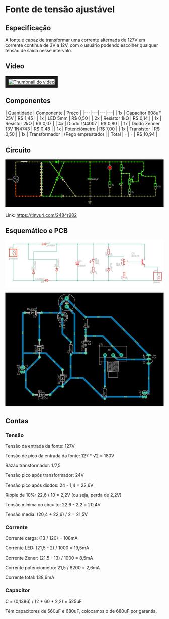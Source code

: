 # Fonte de tensão ajustável

## Especificação

A fonte é capaz de transformar uma corrente alternada de 127V em corrente contínua de 3V a 12V, com o usuário podendo escolher qualquer tensão de saída nesse intervalo.

## Vídeo

<a href="http://www.youtube.com/watch?feature=player_embedded&v=84dRtorudmM
" target="_blank"><img src="http://img.youtube.com/vi/84dRtorudmM/0.jpg" 
alt="Thumbnail do video" width="240" height="180" border="10" /></a>

## Componentes

|  Quantidade  |  Componente  |  Preço  |
|---|---|---|---|
| 1x | Capacitor 608uF 25V | R$ 1,45 |
| 1x | LED 5mm | R$ 0,50 |
| 2x | Resistor 1kΩ | R$ 0,14 |
| 1x | Resistor 2kΩ | R$ 0,07 |
| 4x | Diodo 1N4007 | R$ 0,80 |
| 1x | Diodo Zenner 13V 1N4743 | R$ 0,48 |
| 1x | Potenciômetro | R$ 7,00 |
| 1x | Transistor | R$ 0,50 |
| 1x | Transformador | (Pego emprestado) |
| Total | - | - | R$ 10,94 |

## Circuito

![alt text](https://raw.githubusercontent.com/brun0-matheus/proj_eletronica/main/Fonte/simulador.jpg "Simulador")

Link: <https://tinyurl.com/2484r982>

## Esquemático e PCB

![alt text](https://raw.githubusercontent.com/brun0-matheus/proj_eletronica/main/Fonte/esquematico.jpg "Esquemático")

![alt text](https://raw.githubusercontent.com/brun0-matheus/proj_eletronica/main/Fonte/pcb.jpg "PCB")

## Contas

### Tensão

Tensão da entrada da fonte: 127V

Tensão de pico da entrada da fonte: 127 * √2 = 180V


Razão transformador: 1/7,5

Tensão pico após transformador: 24V

Tensão pico após diodos: 24 - 1,4 = 22,6V


Ripple de 10%: 22,6 / 10 = 2,2V (ou seja, perda de 2,2V)

Tensão mínima no circuito: 22,6 - 2,2 = 20,4V


Tensão média: (20,4 + 22,6) / 2 = 21,5V

### Corrente

Corrente carga: (13 / 120) = 108mA

Corrente LED: (21,5 - 2) / 1000 = 19,5mA

Corrente Zener: (21,5 - 13) / 1000 = 8,5mA

Corrente potenciometro: 21,5 / 8200 = 2,6mA


Corrente total: 138,6mA

### Capacitor 

C = (0,1386) / (2 * 60 * 2,2) = 525uF

Têm capacitores de 560uF e 680uF, colocamos o de 680uF por garantia.
